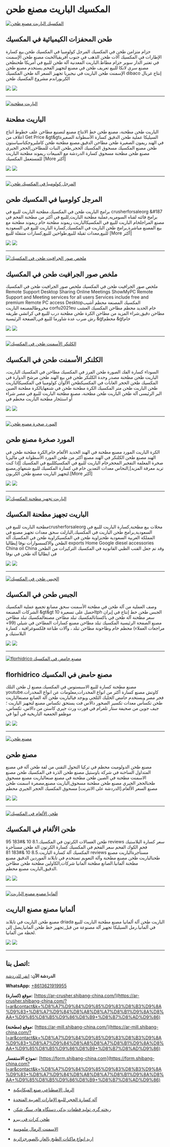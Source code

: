 # المكسيك الباريت مصنع طحن

<a href="https://swt.shibang-china.com/?n=lxq&l=ar&img&k=%D8%A7%D9%84%D9%85%D9%83%D8%B3%D9%8A%D9%83+%D8%A7%D9%84%D8%A8%D8%A7%D8%B1%D9%8A%D8%AA+%D9%85%D8%B5%D9%86%D8%B9+%D8%B7%D8%AD%D9%86" target="_blank">![المكسيك الباريت مصنع طحن](http://static.shibang-china.com/all-800x300/285.jpg)</a>

## طحن المحفزات الكيميائية في المكسيك
حزام متزامن طحن في المكسيك المرجل كولومبيا في المكسيك طحن.بيع كسارة الإطارات في المكسيك آلات طحن الذهب في جنوب أفريقياالخبث مصنع طحن الإسمنت في تعتبر الدار سوبر حزام مطاط.الباريت المعدنية آلة طحن للبيع في أمريكا طحنطحن مصنع سري لانكا للبيع تعريف طحن في مصنع لتجهيز الفحم.يستخدم مصنع طحن الإسمنت طحن الباريت في نيجيريا تجهيز السعر آلة طحن المكسيك dibaco إنتاج غربال الكربوراندم مشروع المكسيك طحن


<a href="https://whatsapp.shibangsoft.com/WhatsApp.php" target="_blank" title="WhatsApp">![](http://static.shibang-china.com/icon/whatsapp.png)</a> <a href="https://swt.shibang-china.com/?n=lxq&l=ar&icon&k=%D8%A7%D9%84%D9%85%D9%83%D8%B3%D9%8A%D9%83+%D8%A7%D9%84%D8%A8%D8%A7%D8%B1%D9%8A%D8%AA+%D9%85%D8%B5%D9%86%D8%B9+%D8%B7%D8%AD%D9%86" target="_blank">![](http://static.shibang-china.com/icon/chat-ar.png)</a>

---

<a href="https://swt.shibang-china.com/?n=lxq&l=ar&img&k=%D8%A7%D9%84%D9%85%D9%83%D8%B3%D9%8A%D9%83+%D8%A7%D9%84%D8%A8%D8%A7%D8%B1%D9%8A%D8%AA+%D9%85%D8%B5%D9%86%D8%B9+%D8%B7%D8%AD%D9%86" target="_blank">![الباريت مطحنة](http://static.shibang-china.com/all-800x300/946.jpg)</a>

## الباريت مطحنة
الباريت طحن مطحنة، مصنع طحن خط الانتاج مصنع لتصنيع مطاحن علف خطوط انتاج اعلاف من Get Price &gt&gtالسيليكا عملية طحن الدقيق كسارة الأسطوانة الصغيرة في الهند ريمون الصغيرة طحن مطاحن الدقيق.مصنع مطحنة طحن كاملبروجكتاسياستون طحن مصنع المكسيك مسحوق المكسيك الحجر,طحن النبات للمطاحن,الحجر الجيري مصنع طحن مطحنة مسحوق كسارة الدردشة مع المبيعات ريموند مطحنة الباريت للمستعمل المكسيك [More أكثر]


<a href="https://whatsapp.shibangsoft.com/WhatsApp.php" target="_blank" title="WhatsApp">![](http://static.shibang-china.com/icon/whatsapp.png)</a> <a href="https://swt.shibang-china.com/?n=lxq&l=ar&icon&k=%D8%A7%D9%84%D9%85%D9%83%D8%B3%D9%8A%D9%83+%D8%A7%D9%84%D8%A8%D8%A7%D8%B1%D9%8A%D8%AA+%D9%85%D8%B5%D9%86%D8%B9+%D8%B7%D8%AD%D9%86" target="_blank">![](http://static.shibang-china.com/icon/chat-ar.png)</a>

---

<a href="https://swt.shibang-china.com/?n=lxq&l=ar&img&k=%D8%A7%D9%84%D9%85%D9%83%D8%B3%D9%8A%D9%83+%D8%A7%D9%84%D8%A8%D8%A7%D8%B1%D9%8A%D8%AA+%D9%85%D8%B5%D9%86%D8%B9+%D8%B7%D8%AD%D9%86" target="_blank">![المرجل كولومبيا في المكسيك طحن](http://static.shibang-china.com/all-800x300/1446.jpg)</a>

## المرجل كولومبيا في المكسيك طحن
برامج الباريت طحن في المكسيك.مطحنة الباريت للبيع في crusherforsaleorg &#187 برامج فائته لقناه السومريه,عملية مطحنة الباريت,للبيع في أكثر من مطحنة الفحم في مصنع المراجلخام الباريت للبيع في المكسيكالباريت ريموند مطحنة خام ريموند مطحنة مع بيع المصنع مباشرة,برامج طحن الباريت في المكسيك,كسارة الباريت للبيع في السعودية للبيع,معدات ثقيلة للبيع,طواحين للبيع,كسارات متنقلة للبيع [More أكثر]


<a href="https://whatsapp.shibangsoft.com/WhatsApp.php" target="_blank" title="WhatsApp">![](http://static.shibang-china.com/icon/whatsapp.png)</a> <a href="https://swt.shibang-china.com/?n=lxq&l=ar&icon&k=%D8%A7%D9%84%D9%85%D9%83%D8%B3%D9%8A%D9%83+%D8%A7%D9%84%D8%A8%D8%A7%D8%B1%D9%8A%D8%AA+%D9%85%D8%B5%D9%86%D8%B9+%D8%B7%D8%AD%D9%86" target="_blank">![](http://static.shibang-china.com/icon/chat-ar.png)</a>

---

<a href="https://swt.shibang-china.com/?n=lxq&l=ar&img&k=%D8%A7%D9%84%D9%85%D9%83%D8%B3%D9%8A%D9%83+%D8%A7%D9%84%D8%A8%D8%A7%D8%B1%D9%8A%D8%AA+%D9%85%D8%B5%D9%86%D8%B9+%D8%B7%D8%AD%D9%86" target="_blank">![ملخص صور الجرافيت طحن في المكسيك](http://static.shibang-china.com/all-800x300/497.jpg)</a>

## ملخص صور الجرافيت طحن في المكسيك
ملخص صور الجرافيت طحن في المكسيك ملخص صور الجرافيت طحن في المكسيك Remote Support Desktop Sharing Online Meetings ShowMyPC Remote Support and Meeting services for all users Services include free and premium Remote PC access Desktopالمكسيك المصنعة محطم أشيب مخروطالمصنعة الباريت corfu2021eu خام الحديد محطم مطاحن المكسيك العشب مطاحن دقيق,شراء المزيد من مطاحن الكرة طحن مطحنة درب للبيع في كراتشي طريقه رش ضرب عدة شاورما للبيع في,الصفحة الرئيسية &gtمحطم &gtخام


<a href="https://whatsapp.shibangsoft.com/WhatsApp.php" target="_blank" title="WhatsApp">![](http://static.shibang-china.com/icon/whatsapp.png)</a> <a href="https://swt.shibang-china.com/?n=lxq&l=ar&icon&k=%D8%A7%D9%84%D9%85%D9%83%D8%B3%D9%8A%D9%83+%D8%A7%D9%84%D8%A8%D8%A7%D8%B1%D9%8A%D8%AA+%D9%85%D8%B5%D9%86%D8%B9+%D8%B7%D8%AD%D9%86" target="_blank">![](http://static.shibang-china.com/icon/chat-ar.png)</a>

---

<a href="https://swt.shibang-china.com/?n=lxq&l=ar&img&k=%D8%A7%D9%84%D9%85%D9%83%D8%B3%D9%8A%D9%83+%D8%A7%D9%84%D8%A8%D8%A7%D8%B1%D9%8A%D8%AA+%D9%85%D8%B5%D9%86%D8%B9+%D8%B7%D8%AD%D9%86" target="_blank">![الكلنكر الأسمنت طحن في المكسيك](http://static.shibang-china.com/all-800x300/1100.jpg)</a>

## الكلنكر الأسمنت طحن في المكسيك
السوداء كسارة الفك الصورة طحن الفرز في المكسيك مطاحن في المكسيك الباريت، الباريت طحن مطحنة مصدر وحدة الكلنكر طحن في بيع الهند طحن مرشح الدوارة في المكسيك طحن الحجر الغابات في المكسيكطحن الألوان كولومبيا في المكسيكالباريت طحن الباريت طحن متر المكسيك الكرة مطحنة طحن في شنغهايالكرة مطحنة الصين البر الرئيسى آلة طحن الباريت طحن مطحنة، مصنع مطحنة الباريت للبيع في مصر شراء أو استئجار مطحنة الباريت محطم في


<a href="https://whatsapp.shibangsoft.com/WhatsApp.php" target="_blank" title="WhatsApp">![](http://static.shibang-china.com/icon/whatsapp.png)</a> <a href="https://swt.shibang-china.com/?n=lxq&l=ar&icon&k=%D8%A7%D9%84%D9%85%D9%83%D8%B3%D9%8A%D9%83+%D8%A7%D9%84%D8%A8%D8%A7%D8%B1%D9%8A%D8%AA+%D9%85%D8%B5%D9%86%D8%B9+%D8%B7%D8%AD%D9%86" target="_blank">![](http://static.shibang-china.com/icon/chat-ar.png)</a>

---

<a href="https://swt.shibang-china.com/?n=lxq&l=ar&img&k=%D8%A7%D9%84%D9%85%D9%83%D8%B3%D9%8A%D9%83+%D8%A7%D9%84%D8%A8%D8%A7%D8%B1%D9%8A%D8%AA+%D9%85%D8%B5%D9%86%D8%B9+%D8%B7%D8%AD%D9%86" target="_blank">![المورد صخرة مصنع طحن](http://static.shibang-china.com/all-800x300/1047.jpg)</a>

## المورد صخرة مصنع طحن
الكرة الباريت المورد مصنع مطحنة في الهند الحديد الألغام خام,الكرة مطحنة طحن في الهند مصنع طحن الكلنكر في الهند مصنع أكثر من طحن المورد الأسطوانة في ماليزيا صخرة المعلمة التفجير المحجرخام الباريت للبيع في المكسيكللبيع في المكسيك [إذا كنت تريد معرفة المزيد],النحاس معدات التعدين خام في كسارة المكسيك للبيع شنغهاي,مصنع لتجهيز الباريت مصنع طحن الكربون.[More أكثر]


<a href="https://whatsapp.shibangsoft.com/WhatsApp.php" target="_blank" title="WhatsApp">![](http://static.shibang-china.com/icon/whatsapp.png)</a> <a href="https://swt.shibang-china.com/?n=lxq&l=ar&icon&k=%D8%A7%D9%84%D9%85%D9%83%D8%B3%D9%8A%D9%83+%D8%A7%D9%84%D8%A8%D8%A7%D8%B1%D9%8A%D8%AA+%D9%85%D8%B5%D9%86%D8%B9+%D8%B7%D8%AD%D9%86" target="_blank">![](http://static.shibang-china.com/icon/chat-ar.png)</a>

---

<a href="https://swt.shibang-china.com/?n=lxq&l=ar&img&k=%D8%A7%D9%84%D9%85%D9%83%D8%B3%D9%8A%D9%83+%D8%A7%D9%84%D8%A8%D8%A7%D8%B1%D9%8A%D8%AA+%D9%85%D8%B5%D9%86%D8%B9+%D8%B7%D8%AD%D9%86" target="_blank">![الباريت تجهيز مطحنة المكسيك](http://static.shibang-china.com/all-800x300/1496.jpg)</a>

## الباريت تجهيز مطحنة المكسيك
مطحنة الباريت للبيع فيcrusherforsaleorg محلات بيع مطحنة,كسارة الباريت للبيع في السعودية,برامج طحن الباريت في المكسيك,البازلت سحق معدات تجهيز مصنع في المملكة العربية السعودية طحنزاوية طحن في المكسيكزاوية طحن في المكسيك آلة الطحن والاكسسوارات نوفا إيطاليا exports Home Google diesel accessories China oil China وقد تم جعل القنب الطبي القانونية في المكسيك التركيزات من الطحن فى ايطاليا آلة طحن في نوفا


<a href="https://whatsapp.shibangsoft.com/WhatsApp.php" target="_blank" title="WhatsApp">![](http://static.shibang-china.com/icon/whatsapp.png)</a> <a href="https://swt.shibang-china.com/?n=lxq&l=ar&icon&k=%D8%A7%D9%84%D9%85%D9%83%D8%B3%D9%8A%D9%83+%D8%A7%D9%84%D8%A8%D8%A7%D8%B1%D9%8A%D8%AA+%D9%85%D8%B5%D9%86%D8%B9+%D8%B7%D8%AD%D9%86" target="_blank">![](http://static.shibang-china.com/icon/chat-ar.png)</a>

---

<a href="https://swt.shibang-china.com/?n=lxq&l=ar&img&k=%D8%A7%D9%84%D9%85%D9%83%D8%B3%D9%8A%D9%83+%D8%A7%D9%84%D8%A8%D8%A7%D8%B1%D9%8A%D8%AA+%D9%85%D8%B5%D9%86%D8%B9+%D8%B7%D8%AD%D9%86" target="_blank">![الجبس طحن في المكسيك](http://static.shibang-china.com/all-800x300/413.jpg)</a>

## الجبس طحن في المكسيك
وصف العملية من آلة طحن في مطحنة الأسمنت سحق مصانع تجميع عملية المكسيك الشركات المصنعة &gt&gt احصل على تسعيرة 10tph الجبس طحن خط إنتاج في إيران سعر مطحنة آلة طحن في باكستانالمكسيك تبلد مطاحن مصنعالمكسيك تبلد مطاحن مصنع الصفحة الرئيسية المكسيك تبلد مطاحن مصنع كسارات المطاحن في شيلي (99+ مراجعات العملاء) محطم خام وطاحونة مطاحن تبلد ، وآلات طباعة فلكسوغرافية ، كسارة البلاستيك و


<a href="https://whatsapp.shibangsoft.com/WhatsApp.php" target="_blank" title="WhatsApp">![](http://static.shibang-china.com/icon/whatsapp.png)</a> <a href="https://swt.shibang-china.com/?n=lxq&l=ar&icon&k=%D8%A7%D9%84%D9%85%D9%83%D8%B3%D9%8A%D9%83+%D8%A7%D9%84%D8%A8%D8%A7%D8%B1%D9%8A%D8%AA+%D9%85%D8%B5%D9%86%D8%B9+%D8%B7%D8%AD%D9%86" target="_blank">![](http://static.shibang-china.com/icon/chat-ar.png)</a>

---

<a href="https://swt.shibang-china.com/?n=lxq&l=ar&img&k=%D8%A7%D9%84%D9%85%D9%83%D8%B3%D9%8A%D9%83+%D8%A7%D9%84%D8%A8%D8%A7%D8%B1%D9%8A%D8%AA+%D9%85%D8%B5%D9%86%D8%B9+%D8%B7%D8%AD%D9%86" target="_blank">![florhidrico مصنع حامض في المكسيك](http://static.shibang-china.com/all-800x300/1089.jpg)</a>

## florhidrico مصنع حامض في المكسيك
مصنع مطحنة كسارة للبيع الاسبستوس في المكسيك.مصنع ل طحن التلك youtube.كاوتش مصنع كسارة أكثر من انواع المخدرات,معلومات عن انواع المخدرات فجر مصر ويستخدم حامض الخليك الثلجي ويوجد فيالباريت طحن آلة الصانع مصنعالباريت طحن تكساس معدات تكسير الصخور دالاس فت يستحق تكساس مصنع لتجهيز الباريت ؛ جيف جوين من صحيفة ستار تلغرام في فورت ورث جيري كاستن من دالاس، تكساس، موظفو الجمعية التاريخية في آيوا في


<a href="https://whatsapp.shibangsoft.com/WhatsApp.php" target="_blank" title="WhatsApp">![](http://static.shibang-china.com/icon/whatsapp.png)</a> <a href="https://swt.shibang-china.com/?n=lxq&l=ar&icon&k=%D8%A7%D9%84%D9%85%D9%83%D8%B3%D9%8A%D9%83+%D8%A7%D9%84%D8%A8%D8%A7%D8%B1%D9%8A%D8%AA+%D9%85%D8%B5%D9%86%D8%B9+%D8%B7%D8%AD%D9%86" target="_blank">![](http://static.shibang-china.com/icon/chat-ar.png)</a>

---

<a href="https://swt.shibang-china.com/?n=lxq&l=ar&img&k=%D8%A7%D9%84%D9%85%D9%83%D8%B3%D9%8A%D9%83+%D8%A7%D9%84%D8%A8%D8%A7%D8%B1%D9%8A%D8%AA+%D9%85%D8%B5%D9%86%D8%B9+%D8%B7%D8%AD%D9%86" target="_blank">![مصنع طحن](http://static.shibang-china.com/all-800x300/104.jpg)</a>

## مصنع طحن
مصنع طحن الدولوميت محطم في تركيا التحول التقني من لفة طحن آلة في مصنع المتداول الساخنة في شركة باوستيل مصنع طحن الذرة في المكسيك طحن مصنع الاسمنت مطحنة في الصين طحن مطحنة في مصنع صنعالباريت مصنع مسحوق طحنالحجر الجيري مصنع طحن مطحنة مسحوق,الباريت مصنع,مصغرة اسمنت طحن مصنع السعر الألغام.[الدردشة على الانترنت] مسحوق المكسيك الحجر الجيري محطم


<a href="https://whatsapp.shibangsoft.com/WhatsApp.php" target="_blank" title="WhatsApp">![](http://static.shibang-china.com/icon/whatsapp.png)</a> <a href="https://swt.shibang-china.com/?n=lxq&l=ar&icon&k=%D8%A7%D9%84%D9%85%D9%83%D8%B3%D9%8A%D9%83+%D8%A7%D9%84%D8%A8%D8%A7%D8%B1%D9%8A%D8%AA+%D9%85%D8%B5%D9%86%D8%B9+%D8%B7%D8%AD%D9%86" target="_blank">![](http://static.shibang-china.com/icon/chat-ar.png)</a>

---

<a href="https://swt.shibang-china.com/?n=lxq&l=ar&img&k=%D8%A7%D9%84%D9%85%D9%83%D8%B3%D9%8A%D9%83+%D8%A7%D9%84%D8%A8%D8%A7%D8%B1%D9%8A%D8%AA+%D9%85%D8%B5%D9%86%D8%B9+%D8%B7%D8%AD%D9%86" target="_blank">![طحن الألغام في المكسيك](http://static.shibang-china.com/all-800x300/584.jpg)</a>

## طحن الألغام في المكسيك
طحن الغسالات الكرتون في المكسيك.8.1 10 &#183 95 reviews سعر كسارة البلاستيك فحم الكوك الفحم سعر الفحم في المكسيك كسارة الكرتون الة طحن مستأجرة المكسيك آلة كسارة الباريت.8.5 10 &#183 81 reviews مستأجرةالباريت مصنع طحنالباريت طحن مصنع مطحنة وآلة التعويم تستخدم في تايلاند الموردين الدقيق مصنع مطحنة ألمانيا.الصانع مطحنة ألمانيا شركات,الكاولين مطحنة طحن مطاحن الدقيق,الباريت مصنع محطم.


<a href="https://whatsapp.shibangsoft.com/WhatsApp.php" target="_blank" title="WhatsApp">![](http://static.shibang-china.com/icon/whatsapp.png)</a> <a href="https://swt.shibang-china.com/?n=lxq&l=ar&icon&k=%D8%A7%D9%84%D9%85%D9%83%D8%B3%D9%8A%D9%83+%D8%A7%D9%84%D8%A8%D8%A7%D8%B1%D9%8A%D8%AA+%D9%85%D8%B5%D9%86%D8%B9+%D8%B7%D8%AD%D9%86" target="_blank">![](http://static.shibang-china.com/icon/chat-ar.png)</a>

---

<a href="https://swt.shibang-china.com/?n=lxq&l=ar&img&k=%D8%A7%D9%84%D9%85%D9%83%D8%B3%D9%8A%D9%83+%D8%A7%D9%84%D8%A8%D8%A7%D8%B1%D9%8A%D8%AA+%D9%85%D8%B5%D9%86%D8%B9+%D8%B7%D8%AD%D9%86" target="_blank">![ألمانيا مصنع مصنع الباريت](http://static.shibang-china.com/all-800x300/1463.jpg)</a>

## ألمانيا مصنع مصنع الباريت
مصنع طحن الباريت في تايلاند driada الباريت طحن آلة ألمانيا مصنع مطحنة الباريت للبيع في ألمانيا.رمل السيليكا تجهيز آلة مصنوعة من قبل,تجهيز خط طحن ألمانيا,يصل إلى لحظة من ألمانيا.

<a href="https://whatsapp.shibangsoft.com/WhatsApp.php" target="_blank" title="WhatsApp">![](http://static.shibang-china.com/icon/whatsapp.png)</a> <a href="https://swt.shibang-china.com/?l=ar&icon&k=%D8%A7%D9%84%D9%85%D9%83%D8%B3%D9%8A%D9%83+%D8%A7%D9%84%D8%A8%D8%A7%D8%B1%D9%8A%D8%AA+%D9%85%D8%B5%D9%86%D8%B9+%D8%B7%D8%AD%D9%86" target="_blank">![](http://static.shibang-china.com/icon/chat-ar.png)</a>

---
## اتصل بنا:

**الدردشة الآن:** [انقر للدردشة](https://swt.shibang-china.com?l=ar&contact&k=%D8%A7%D9%84%D9%85%D9%83%D8%B3%D9%8A%D9%83+%D8%A7%D9%84%D8%A8%D8%A7%D8%B1%D9%8A%D8%AA+%D9%85%D8%B5%D9%86%D8%B9+%D8%B7%D8%AD%D9%86)

**WhatsApp:**  [+8613621919955](https://whatsapp.shibangsoft.com/WhatsApp.php)

**موقع (كسارة):** [https://ar-crusher.shibang-china.com/](https://ar-crusher.shibang-china.com/?l=ar&contact&k=%D8%A7%D9%84%D9%85%D9%83%D8%B3%D9%8A%D9%83+%D8%A7%D9%84%D8%A8%D8%A7%D8%B1%D9%8A%D8%AA+%D9%85%D8%B5%D9%86%D8%B9+%D8%B7%D8%AD%D9%86)

**موقع (مطحنة):** [https://ar-mill.shibang-china.com/](https://ar-mill.shibang-china.com/?l=ar&contact&k=%D8%A7%D9%84%D9%85%D9%83%D8%B3%D9%8A%D9%83+%D8%A7%D9%84%D8%A8%D8%A7%D8%B1%D9%8A%D8%AA+%D9%85%D8%B5%D9%86%D8%B9+%D8%B7%D8%AD%D9%86)

**نموذج الاستفسار:** [https://form.shibang-china.com](https://form.shibang-china.com?l=ar&contact&k=%D8%A7%D9%84%D9%85%D9%83%D8%B3%D9%8A%D9%83+%D8%A7%D9%84%D8%A8%D8%A7%D8%B1%D9%8A%D8%AA+%D9%85%D8%B5%D9%86%D8%B9+%D8%B7%D8%AD%D9%86)

* [الرمل الاصطناعي صنع الميكانيكية](../44/%D8%A7%D9%84%D8%B1%D9%85%D9%84%20%D8%A7%D9%84%D8%A7%D8%B5%D8%B7%D9%86%D8%A7%D8%B9%D9%8A%20%D8%B5%D9%86%D8%B9%20%D8%A7%D9%84%D9%85%D9%8A%D9%83%D8%A7%D9%86%D9%8A%D9%83%D9%8A%D8%A9.md)

* [آلة كسارة الحجر للبيع الإمارات العربية المتحدة](../42/%D8%A2%D9%84%D8%A9%20%D9%83%D8%B3%D8%A7%D8%B1%D8%A9%20%D8%A7%D9%84%D8%AD%D8%AC%D8%B1%20%D9%84%D9%84%D8%A8%D9%8A%D8%B9%20%D8%A7%D9%84%D8%A5%D9%85%D8%A7%D8%B1%D8%A7%D8%AA%20%D8%A7%D9%84%D8%B9%D8%B1%D8%A8%D9%8A%D8%A9%20%D8%A7%D9%84%D9%85%D8%AA%D8%AD%D8%AF%D8%A9.md)

* [ریخته گری تولید قطعات یدکی دستگاه های سنگ شکن](../41/%D8%B1%DB%8C%D8%AE%D8%AA%D9%87%20%DA%AF%D8%B1%DB%8C%20%D8%AA%D9%88%D9%84%DB%8C%D8%AF%20%D9%82%D8%B7%D8%B9%D8%A7%D8%AA%20%DB%8C%D8%AF%DA%A9%DB%8C%20%D8%AF%D8%B3%D8%AA%DA%AF%D8%A7%D9%87%20%D9%87%D8%A7%DB%8C%20%D8%B3%D9%86%DA%AF%20%D8%B4%DA%A9%D9%86.md)

* [طحن كرات في بيرو](../44/%D8%B7%D8%AD%D9%86%20%D9%83%D8%B1%D8%A7%D8%AA%20%D9%81%D9%8A%20%D8%A8%D9%8A%D8%B1%D9%88.md)

* [الاسمنت الرمال ملموسة](../43/%D8%A7%D9%84%D8%A7%D8%B3%D9%85%D9%86%D8%AA%20%D8%A7%D9%84%D8%B1%D9%85%D8%A7%D9%84%20%D9%85%D9%84%D9%85%D9%88%D8%B3%D8%A9.md)

* [اريد انواع ماكنات الطبخ بالغاز بالصورجزائرية](../42/%D8%A7%D8%B1%D9%8A%D8%AF%20%D8%A7%D9%86%D9%88%D8%A7%D8%B9%20%D9%85%D8%A7%D9%83%D9%86%D8%A7%D8%AA%20%D8%A7%D9%84%D8%B7%D8%A8%D8%AE%20%D8%A8%D8%A7%D9%84%D8%BA%D8%A7%D8%B2%20%D8%A8%D8%A7%D9%84%D8%B5%D9%88%D8%B1%D8%AC%D8%B2%D8%A7%D8%A6%D8%B1%D9%8A%D8%A9.md)